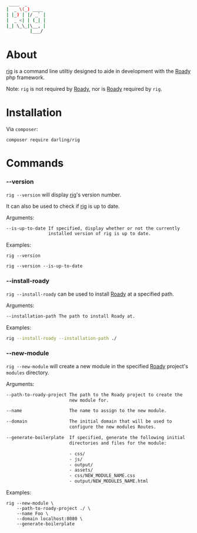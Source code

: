 ```sh
 ____  _
|  _ \(_) ____
| |_) | |/ _` |
|  _ <| | (_| |
|_| \_\_|\__, |
         |___/
```

# About

[rig](https://github.com/sevidmusic/rig) is a command line utiltiy
designed to aide in development with the
[Roady](https://github.com/sevidmusic/Roady) php framework.

Note: `rig` is not required by
[Roady](https://github.com/sevidmusic/Roady), nor is
[Roady](https://github.com/sevidmusic/Roady) required by `rig`.

# Installation

Via `composer`:

```
composer require darling/rig
```

# Commands

### --version

`rig --version` will display [rig](https://github.com/sevidmusic/rig)'s
version number.

It can also be used to check if [rig](https://github.com/sevidmusic/rig)
is up to date.

Arguments:
```sh
--is-up-to-date If specified, display whether or not the currently
                installed version of rig is up to date.
```

Examples:

```
rig --version

rig --version --is-up-to-date
```

### --install-roady

`rig --install-roady` can be used to install
[Roady](https://github.com/sevidmusic/roady)
at a specified path.

Arguments:

```sh
--installation-path The path to install Roady at.
```

Examples:

```sh
rig --install-roady --installation-path ./
```

### --new-module

`rig --new-module` will create a new module in the
specified [Roady](https://github.com/sevidmusic/Roady) project's
`modules` directory.

Arguments:
```sh
--path-to-roady-project The path to the Roady project to create the
                        new module for.

--name                  The name to assign to the new module.

--domain                The initial domain that will be used to
                        configure the new modules Routes.

--generate-boilerplate  If specified, generate the following initial
                        directories and files for the module:

                        - css/
                        - js/
                        - output/
                        - assets/
                        - css/NEW_MODULE_NAME.css
                        - output/NEW_MODULES_NAME.html
```

Examples:

```
rig --new-module \
    --path-to-roady-project ./ \
    --name Foo \
    --domain localhost:8080 \
    --generate-boilerplate

```
